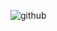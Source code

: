 

![github](https://github.com/PhilRyan88/PhilRyan88/assets/88623913/a2b47843-a1a2-4243-8ce6-37fc95514445)

<!---
PhilRyan88/PhilRyan88 is a ✨ special ✨ repository because its `README.md` (this file) appears on your GitHub profile.
You can click the Preview link to take a look at your changes.
--->

